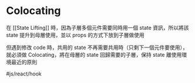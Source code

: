 # Colocating
在 [[State Lifting]] 時，因為子層多個元件需要同時用一個 state 資訊，所以將該 state 提升到母層使用，並以 props 的方式下放到子層做使用

但遇到修改 code 時，共用的 state 不再需要共用時（只剩下一個元件要使用），就必須做 Colocating，將在母層的 state 回歸需要的子層，保持 state 離使用環境最近的原則

#js/react/hook